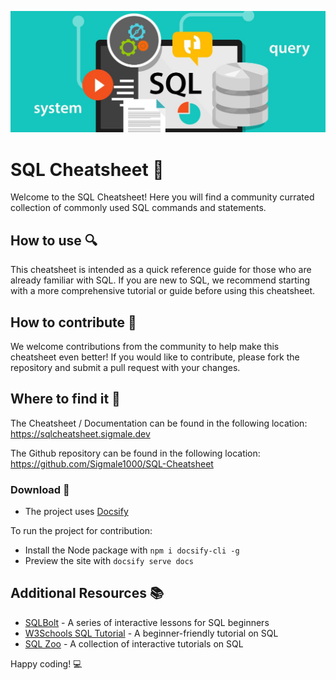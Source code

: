 ![SQL banner](images/sql_banner1.jpeg)

# SQL Cheatsheet 📄

Welcome to the SQL Cheatsheet! Here you will find a community currated collection of commonly used SQL commands and statements.

## How to use 🔍

This cheatsheet is intended as a quick reference guide for those who are already familiar with SQL. If you are new to SQL, we recommend starting with a more comprehensive tutorial or guide before using this cheatsheet.

## How to contribute 🤝

We welcome contributions from the community to help make this cheatsheet even better! If you would like to contribute, please fork the repository and submit a pull request with your changes.

## Where to find it 🔗

The Cheatsheet / Documentation can be found in the following location:
https://sqlcheatsheet.sigmale.dev

The Github repository can be found in the following location:
https://github.com/Sigmale1000/SQL-Cheatsheet

### Download 💾

- The project uses [Docsify](https://docsify.js.org)

To run the project for contribution:
- Install the Node package with ```npm i docsify-cli -g```
- Preview the site with ```docsify serve docs```

## Additional Resources 📚

- [SQLBolt](https://sqlbolt.com/) - A series of interactive lessons for SQL beginners
- [W3Schools SQL Tutorial](https://www.w3schools.com/sql/) - A beginner-friendly tutorial on SQL
- [SQL Zoo](https://sqlzoo.net/) - A collection of interactive tutorials on SQL

Happy coding! 💻
